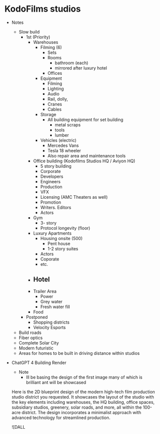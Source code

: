 # KodoFilms studios

- Notes
    - Slow build
        - 1st (Priority)
            - Warehouses
                - Filming (6)
                    - Sets
                    - Rooms
                        - bathroom (each)
                        - mirrored after luxury hotel
                    - Offices
                - Equipment
                    - Filming
                    - Lighting
                    - Audio
                    - Rail, dolly,
                    - Cranes
                    - Cables
                - Storage
                    - All building equipment for set building
                        - metal scraps
                        - tools
                        - lumber
                - Vehicles (electric)
                    - Mercedes Vans
                    - Tesla 18 wheeler
                    - Also repair area and maintenance tools
            - Office building (Kodofilms Studios HQ / Aviyon HQ)
                - 5 story building
                - Corporate
                - Developers
                - Engineers
                - Production
                - VFX
                - Licensing (AMC Theaters as well)
                - Promotion
                - Writers. Editors
                - Actors
            - Gym
                - 3- story
                - Protocol longevity (floor)
            - Luxury Apartments
                - Housing onsite (500)
                    - Pent house
                    - 1-2 story suites
                - Actors
                - Coporate
                - etc.
            - Hotel
                - 
            - Trailer Area
                - Power
                - Grey water
                - Fresh water fill
            - Food
        - Postponed
            - Shopping districts
            - Velocity Esports
    - Build roads
    - Fiber optics
    - Complete Solar City
    - Modern futuristic
    - Areas for homes to be built in driving distance within studios
- ChatGPT 4 Building Render
    - Note
        - Ill be basing the design of the first image many of which is brilliant ant will be showcased
    
    Here is the 2D blueprint design of the modern high-tech film production studio district you requested. It showcases the layout of the studio with the key elements including warehouses, the HQ building, office spaces, subsidiary studios, greenery, solar roads, and more, all within the 100-acre district. The design incorporates a minimalist approach with advanced technology for streamlined production.
    
    ![DALL